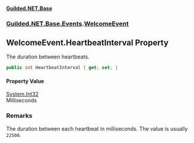 
#### [Guilded.NET.Base](Guilded_NET_Base 'Guilded.NET.Base')
### [Guilded.NET.Base.Events](Guilded_NET_Base#Guilded_NET_Base_Events 'Guilded.NET.Base.Events').[WelcomeEvent](WelcomeEvent 'Guilded.NET.Base.Events.WelcomeEvent')
## WelcomeEvent.HeartbeatInterval Property

The duration between heartbeats.
```csharp
public int HeartbeatInterval { get; set; }
```


#### Property Value
[System.Int32](https://docs.microsoft.com/en-us/dotnet/api/System.Int32 'System.Int32')  
Milliseconds

### Remarks
  
The duration between each heartbeat in milliseconds. The value is usually `22500`.